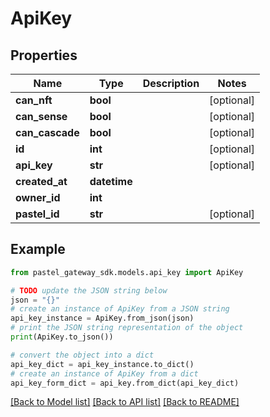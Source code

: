 # ApiKey


## Properties

Name | Type | Description | Notes
------------ | ------------- | ------------- | -------------
**can_nft** | **bool** |  | [optional] 
**can_sense** | **bool** |  | [optional] 
**can_cascade** | **bool** |  | [optional] 
**id** | **int** |  | [optional] 
**api_key** | **str** |  | [optional] 
**created_at** | **datetime** |  | 
**owner_id** | **int** |  | 
**pastel_id** | **str** |  | [optional] 

## Example

```python
from pastel_gateway_sdk.models.api_key import ApiKey

# TODO update the JSON string below
json = "{}"
# create an instance of ApiKey from a JSON string
api_key_instance = ApiKey.from_json(json)
# print the JSON string representation of the object
print(ApiKey.to_json())

# convert the object into a dict
api_key_dict = api_key_instance.to_dict()
# create an instance of ApiKey from a dict
api_key_form_dict = api_key.from_dict(api_key_dict)
```
[[Back to Model list]](../README.md#documentation-for-models) [[Back to API list]](../README.md#documentation-for-api-endpoints) [[Back to README]](../README.md)


